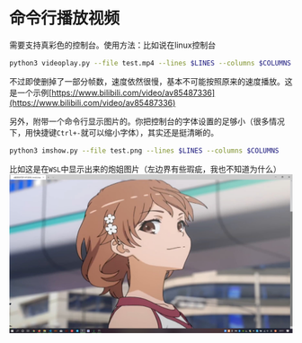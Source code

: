 # 命令行播放视频

需要支持真彩色的控制台。使用方法：比如说在linux控制台
```bash
python3 videoplay.py --file test.mp4 --lines $LINES --columns $COLUMNS
```
不过即使删掉了一部分帧数，速度依然很慢，基本不可能按照原来的速度播放。这是一个示例[https://www.bilibili.com/video/av85487336](https://www.bilibili.com/video/av85487336)

另外，附带一个命令行显示图片的。你把控制台的字体设置的足够小（很多情况下，用快捷键`Ctrl+-`就可以缩小字体），其实还是挺清晰的。
```bash
python3 imshow.py --file test.png --lines $LINES --columns $COLUMNS
```
比如这是在`WSL`中显示出来的炮姐图片（左边界有些瑕疵，我也不知道为什么）
![](misaka.png)
